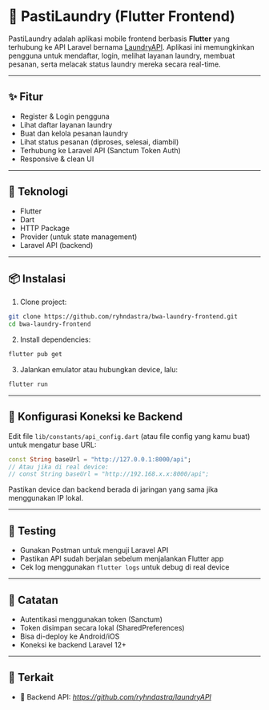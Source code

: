 # 📱 PastiLaundry (Flutter Frontend)

PastiLaundry adalah aplikasi mobile frontend berbasis **Flutter** yang terhubung ke API Laravel bernama [LaundryAPI](https://github.com/ryhndastra/laundryAPI). Aplikasi ini memungkinkan pengguna untuk mendaftar, login, melihat layanan laundry, membuat pesanan, serta melacak status laundry mereka secara real-time.

---

## ✨ Fitur

- Register & Login pengguna
- Lihat daftar layanan laundry
- Buat dan kelola pesanan laundry
- Lihat status pesanan (diproses, selesai, diambil)
- Terhubung ke Laravel API (Sanctum Token Auth)
- Responsive & clean UI

---

## 🚀 Teknologi

- Flutter
- Dart
- HTTP Package
- Provider (untuk state management)
- Laravel API (backend)

---

## 📦 Instalasi

1. Clone project:
```bash
git clone https://github.com/ryhndastra/bwa-laundry-frontend.git
cd bwa-laundry-frontend
```

2. Install dependencies:
```bash
flutter pub get
```

3. Jalankan emulator atau hubungkan device, lalu:
```bash
flutter run
```

---

## 🔌 Konfigurasi Koneksi ke Backend

Edit file `lib/constants/api_config.dart` (atau file config yang kamu buat) untuk mengatur base URL:

```dart
const String baseUrl = "http://127.0.0.1:8000/api";
// Atau jika di real device:
// const String baseUrl = "http://192.168.x.x:8000/api";
```

Pastikan device dan backend berada di jaringan yang sama jika menggunakan IP lokal.

---

## 🧪 Testing

- Gunakan Postman untuk menguji Laravel API
- Pastikan API sudah berjalan sebelum menjalankan Flutter app
- Cek log menggunakan `flutter logs` untuk debug di real device

---

## 📌 Catatan

- Autentikasi menggunakan token (Sanctum)
- Token disimpan secara lokal (SharedPreferences)
- Bisa di-deploy ke Android/iOS
- Koneksi ke backend Laravel 12+

---

## 🔗 Terkait

- 🧺 Backend API: *https://github.com/ryhndastra/laundryAPI*

